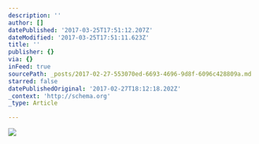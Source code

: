 ```yaml
---
description: ''
author: []
datePublished: '2017-03-25T17:51:12.207Z'
dateModified: '2017-03-25T17:51:11.623Z'
title: ''
publisher: {}
via: {}
inFeed: true
sourcePath: _posts/2017-02-27-553070ed-6693-4696-9d8f-6096c428809a.md
starred: false
datePublishedOriginal: '2017-02-27T18:12:18.202Z'
_context: 'http://schema.org'
_type: Article

---
```

![](https://the-grid-user-content.s3-us-west-2.amazonaws.com/772e6984-009b-4448-b4f5-c100d18f276e.jpg)